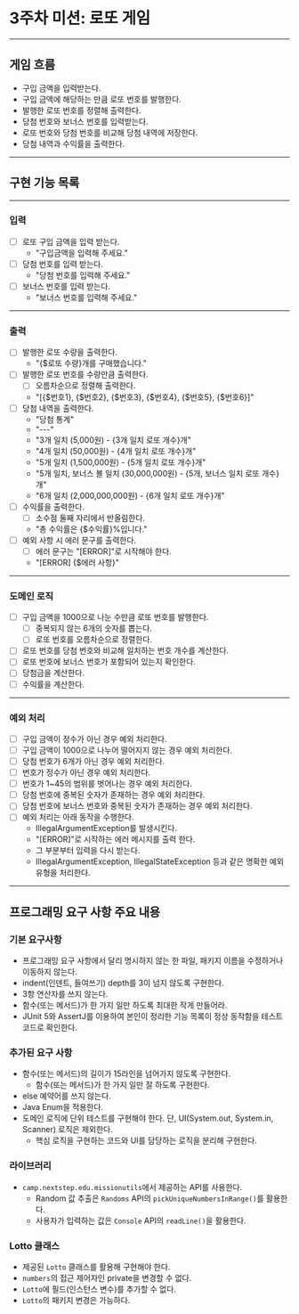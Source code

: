 # 3주차 미션: 로또 게임

---

## 게임 흐름

- 구입 금액을 입력받는다.
- 구입 금액에 해당하는 만큼 로또 번호를 발행한다.
- 발행한 로또 번호를 정렬해 출력한다.
- 당첨 번호와 보너스 번호를 입력받는다.
- 로또 번호와 당첨 번호를 비교해 당첨 내역에 저장한다.
- 당첨 내역과 수익률을 출력한다.

---

## 구현 기능 목록

---

### 입력

- [ ] 로또 구입 금액을 입력 받는다.
    - "구입금액을 입력해 주세요."
- [ ] 당첨 번호를 입력 받는다.
    - "당첨 번호를 입력해 주세요."
- [ ] 보너스 번호를 입력 받는다.
    - "보너스 번호를 입력해 주세요." 

---

### 출력

- [ ] 발행한 로또 수량을 출력한다.
    - "{$로또 수량}개를 구매했습니다."
- [ ] 발행한 로또 번호를 수량만큼 출력한다.
    - [ ] 오름차순으로 정렬해 출력한다.
    - "[{$번호1}, {$번호2}, {$번호3}, {$번호4}, {$번호5}, {$번호6}]"
- [ ] 당첨 내역을 출력한다.
    - "당첨 통계"
    - "---"
    - "3개 일치 (5,000원) - {3개 일치 로또 개수}개"
    - "4개 일치 (50,000원) - {4개 일치 로또 개수}개"
    - "5개 일치 (1,500,000원) - {5개 일치 로또 개수}개"
    - "5개 일치, 보너스 볼 일치 (30,000,000원) - {5개, 보너스 일치 로또 개수}개"
    - "6개 일치 (2,000,000,000원) - {6개 일치 로또 개수}개"
- [ ] 수익률을 출력한다.
    - [ ] 소수점 둘째 자리에서 반올림한다.
    - "총 수익률은 {$수익률}%입니다."
- [ ] 예외 사항 시 에러 문구를 출력한다.
    - [ ] 에러 문구는 "[ERROR]"로 시작해야 한다. 
    - "[ERROR] {$에러 사항}"

---

### 도메인 로직

- [ ] 구입 금액을 1000으로 나눈 수만큼 로또 번호를 발행한다.
    - [ ] 중복되지 않는 6개의 숫자를 뽑는다.
    - [ ] 로또 번호를 오름차순으로 정렬한다.
- [ ] 로또 번호를 당첨 번호와 비교해 일치하는 번호 개수를 계산한다.
- [ ] 로또 번호에 보너스 번호가 포함되어 있는지 확인한다.
- [ ] 당첨금을 계산한다.
- [ ] 수익률을 계산한다.

---

### 예외 처리

- [ ] 구입 금액이 정수가 아닌 경우 예외 처리한다.
- [ ] 구입 금액이 1000으로 나누어 떨어지지 않는 경우 예외 처리한다.
- [ ] 당첨 번호가 6개가 아닌 경우 예외 처리한다.
- [ ] 번호가 정수가 아닌 경우 예외 처리한다.
- [ ] 번호가 1~45의 범위를 벗어나는 경우 예외 처리한다.
- [ ] 당첨 번호에 중복된 숫자가 존재하는 경우 예외 처리한다.
- [ ] 당첨 번호에 보너스 번호와 중복된 숫자가 존재하는 경우 예외 처리한다.
- [ ] 예외 처리는 아래 동작을 수행한다.
    - IllegalArgumentException를 발생시킨다.
    - "[ERROR]"로 시작하는 에러 메시지를 출력 한다.
    - 그 부분부터 입력을 다시 받는다.
    - IllegalArgumentException, IllegalStateException 등과 같은 명확한 예외 유형을 처리한다.

---

## 프로그래밍 요구 사항 주요 내용

### 기본 요구사항

- 프로그래밍 요구 사항에서 달리 명시하지 않는 한 파일, 패키지 이름을 수정하거나 이동하지 않는다.
- indent(인덴트, 들여쓰기) depth를 3이 넘지 않도록 구현한다.
- 3항 연산자를 쓰지 않는다.
- 함수(또는 메서드)가 한 가지 일만 하도록 최대한 작게 만들어라.
- JUnit 5와 AssertJ를 이용하여 본인이 정리한 기능 목록이 정상 동작함을 테스트 코드로 확인한다.

### 추가된 요구 사항

- 함수(또는 메서드)의 길이가 15라인을 넘어가지 않도록 구현한다.
    - 함수(또는 메서드)가 한 가지 일만 잘 하도록 구현한다.
- else 예약어를 쓰지 않는다.
- Java Enum을 적용한다.
- 도메인 로직에 단위 테스트를 구현해야 한다. 단, UI(System.out, System.in, Scanner) 로직은 제외한다.
    - 핵심 로직을 구현하는 코드와 UI를 담당하는 로직을 분리해 구현한다.

### 라이브러리

- `camp.nextstep.edu.missionutils`에서 제공하는 API를 사용한다.
  - Random 값 추출은 `Randoms` API의 `pickUniqueNumbersInRange()`를 활용한다.
  - 사용자가 입력하는 값은 `Console` API의 `readLine()`을 활용한다.

### Lotto 클래스

- 제공된 `Lotto` 클래스를 활용해 구현해야 한다.
- `numbers`의 접근 제어자인 private을 변경할 수 없다.
- `Lotto`에 필드(인스턴스 변수)를 추가할 수 없다.
- `Lotto`의 패키지 변경은 가능하다.



